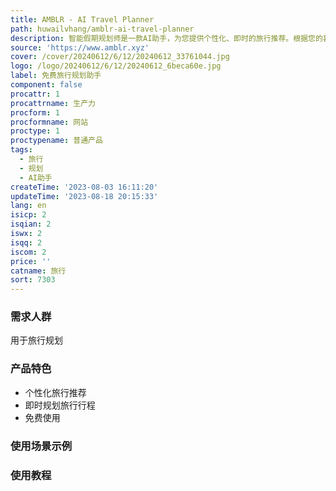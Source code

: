 ```yaml
---
title: AMBLR - AI Travel Planner
path: huwailvhang/amblr-ai-travel-planner
description: 智能假期规划师是一款AI助手，为您提供个性化、即时的旅行推荐。根据您的喜好，为您规划完美的旅行行程，免费使用。
source: 'https://www.amblr.xyz'
cover: /cover/20240612/6/12/20240612_33761044.jpg
logo: /logo/20240612/6/12/20240612_6beca60e.jpg
label: 免费旅行规划助手
component: false
procattr: 1
procattrname: 生产力
procform: 1
procformname: 网站
proctype: 1
proctypename: 普通产品
tags:
  - 旅行
  - 规划
  - AI助手
createTime: '2023-08-03 16:11:20'
updateTime: '2023-08-18 20:15:33'
lang: en
isicp: 2
isqian: 2
iswx: 2
isqq: 2
iscom: 2
price: ''
catname: 旅行
sort: 7303
---
```




### 需求人群
用于旅行规划

### 产品特色
- 个性化旅行推荐
- 即时规划旅行行程
- 免费使用

### 使用场景示例


### 使用教程


  
